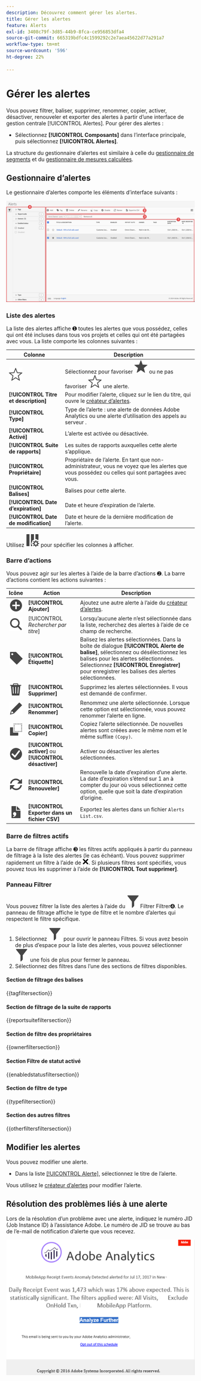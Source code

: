 ```yaml
---
description: Découvrez comment gérer les alertes.
title: Gérer les alertes
feature: Alerts
exl-id: 3408c79f-3d85-44b9-8fca-ce956853dfa4
source-git-commit: 665319bdfc4c1599292c2e7aea45622d77a291a7
workflow-type: tm+mt
source-wordcount: '596'
ht-degree: 22%

---
```



# Gérer les alertes


Vous pouvez filtrer, baliser, supprimer, renommer, copier, activer, désactiver, renouveler et exporter des alertes à partir d’une interface de gestion centrale [!UICONTROL Alertes]. Pour gérer des alertes :

* Sélectionnez **[!UICONTROL Composants]** dans l’interface principale, puis sélectionnez **[!UICONTROL Alertes]**.

La structure du gestionnaire d’alertes est similaire à celle du [gestionnaire de segments](/help/components/segmentation/segmentation-workflow/seg-manage.md) et du [gestionnaire de mesures calculées](/help/components/calculated-metrics/workflow/cm-manager.md).


## Gestionnaire d’alertes

Le gestionnaire d’alertes comporte les éléments d’interface suivants :

![Interface des filtres](assets/alerts-manager.png)

### Liste des alertes

La liste des alertes affiche ➊ toutes les alertes que vous possédez, celles qui ont été incluses dans tous vos projets et celles qui ont été partagées avec vous. La liste comporte les colonnes suivantes :

| Colonne | Description |
|---|---|
| ![Contour en forme d’étoile](/help/assets/icons/StarOutline.svg) | Sélectionnez pour favoriser ![Étoile](/help/assets/icons/Star.svg) ou ne pas favoriser ![ÉtoileContour](/help/assets/icons/StarOutline.svg) une alerte. |
| **[!UICONTROL Titre et description]** | Pour modifier l’alerte, cliquez sur le lien du titre, qui ouvre le [créateur d’alertes](alert-builder.md#alert-builder). |
| **[!UICONTROL Type]** | Type de l’alerte : une alerte de données Adobe Analytics ou une alerte d’utilisation des appels au serveur . |
| **[!UICONTROL Activé]** | L’alerte est activée ou désactivée. |
| **[!UICONTROL Suite de rapports]** | Les suites de rapports auxquelles cette alerte s’applique. |
| **[!UICONTROL Propriétaire]** | Propriétaire de l’alerte. En tant que non-administrateur, vous ne voyez que les alertes que vous possédez ou celles qui sont partagées avec vous. |
| **[!UICONTROL Balises]** | Balises pour cette alerte. |
| **[!UICONTROL Date d’expiration]** | Date et heure d’expiration de l’alerte. |
| **[!UICONTROL Date de modification]** | Date et heure de la dernière modification de l’alerte. |

<!-- 

When "Last used" column is added, add this information as the description: Shows the date when the alert was last used. <p>This information can help you determine whether a component is valuable to users in your organization, where it is used, and if it needs to be deleted or modified.</p><p>Consider the following when viewing this column:</p><ul><li>This information does not include usage from the API, Report Builder, or Data Warehouse.</li><li>For some components, this column might not contain data if the component was last used prior to September 2023.</li></ul>

-->

Utilisez ![Paramètres de colonne](/help/assets/icons/ColumnSetting.svg) pour spécifier les colonnes à afficher.

### Barre d’actions

Vous pouvez agir sur les alertes à l’aide de la barre d’actions ➋. La barre d’actions contient les actions suivantes :

| Icône | Action | Description |
|:---:|---|---|
| ![Cercle d’ajout](/help/assets/icons/AddCircle.svg) | **[!UICONTROL Ajouter]** | Ajoutez une autre alerte à l’aide du [créateur d’alertes](alert-builder.md#alert-builder). |
| ![Recherche](/help/assets/icons/Search.svg) | [!UICONTROL *Rechercher par titre*] | Lorsqu’aucune alerte n’est sélectionnée dans la liste, recherchez des alertes à l’aide de ce champ de recherche. |
| ![Libellé](/help/assets/icons/Label.svg) | **[!UICONTROL Étiquette]** | Balisez les alertes sélectionnées. Dans la boîte de dialogue **[!UICONTROL Alerte de balise]**, sélectionnez ou désélectionnez les balises pour les alertes sélectionnées. Sélectionnez **[!UICONTROL Enregistrer]** pour enregistrer les balises des alertes sélectionnées. |
| ![Supprimer](/help/assets/icons/Delete.svg) | **[!UICONTROL Supprimer]** | Supprimez les alertes sélectionnées. Il vous est demandé de confirmer. |
| ![Modifier](/help/assets/icons/Edit.svg) | **[!UICONTROL Renommer]** | Renommez une alerte sélectionnée. Lorsque cette option est sélectionnée, vous pouvez renommer l’alerte en ligne. |
| ![Copier](/help/assets/icons/Copy.svg) | **[!UICONTROL Copier]** | Copiez l’alerte sélectionnée. De nouvelles alertes sont créées avec le même nom et le même suffixe `(Copy)`. |
| ![CheckmarkCircle](/help/assets/icons/CheckmarkCircle.svg) | **[!UICONTROL activer]** ou **[!UICONTROL désactiver]** | Activer ou désactiver les alertes sélectionnées. |
| ![Actualiser](/help/assets/icons/Refresh.svg) | **[!UICONTROL Renouveler]** | Renouvelle la date d’expiration d’une alerte. La date d’expiration s’étend sur 1 an à compter du jour où vous sélectionnez cette option, quelle que soit la date d’expiration d’origine. |
| ![Fichier CSV](/help/assets/icons/FileCSV.svg) | **[!UICONTROL Exporter dans un fichier CSV]** | Exportez les alertes dans un fichier `Alerts List.csv`. |


### Barre de filtres actifs

La barre de filtrage affiche ➌ les filtres actifs appliqués à partir du panneau de filtrage à la liste des alertes (le cas échéant). Vous pouvez supprimer rapidement un filtre à l’aide de ![CrossSize75](/help/assets/icons/CrossSize75.svg). Si plusieurs filtres sont spécifiés, vous pouvez tous les supprimer à l’aide de **[!UICONTROL Tout supprimer]**.


### Panneau Filtrer

Vous pouvez filtrer la liste des alertes à l’aide du ![&#x200B; du panneau de gauche &#x200B;](/help/assets/icons/Filter.svg)Filtrer **&#x200B;**&#x200B;Filtrer➍. Le panneau de filtrage affiche le type de filtre et le nombre d’alertes qui respectent le filtre spécifique.


1. Sélectionnez ![Filtrer](/help/assets/icons/Filter.svg) pour ouvrir le panneau Filtres. Si vous avez besoin de plus d’espace pour la liste des alertes, vous pouvez sélectionner ![Filtrer](/help/assets/icons/Filter.svg) une fois de plus pour fermer le panneau.
1. Sélectionnez des filtres dans l’une des sections de filtres disponibles.


#### Section de filtrage des balises

{{tagfiltersection}}


#### Section de filtrage de la suite de rapports

{{reportsuitefiltersection}}


#### Section de filtre des propriétaires

{{ownerfiltersection}}


#### Section Filtre de statut activé

{{enabledstatusfiltersection}}


#### Section de filtre de type

{{typefiltersection}}


#### Section des autres filtres

{{otherfiltersfiltersection}}



## Modifier les alertes

Vous pouvez modifier une alerte.

* Dans la liste [[!UICONTROL Alerte]](#alerts-list), sélectionnez le titre de l’alerte.

Vous utilisez le [créateur d’alertes](alert-builder.md#alert-builder) pour modifier l’alerte.

## Résolution des problèmes liés à une alerte

Lors de la résolution d’un problème avec une alerte, indiquez le numéro JID (Job Instance ID) à l’assistance Adobe. Le numéro de JID se trouve au bas de l’e-mail de notification d’alerte que vous recevez.

![E-mail d’alerte](assets/alerts-email.PNG)


<!--

# Manage alerts

You can manage existing alerts in the Alerts manager. You can perform various management tasks on alerts, such as tagging, renaming, deleting, and more.

The Alerts manager is structured very much like the [Segment Manager](/help/components/segmentation/segmentation-workflow/seg-manage.md) and the [Calculated Metric Manager](/help/components/calculated-metrics/calcmetric-workflow/cm-manager.md).

 ![](assets/alert-manager.png)

## Create alerts

To create alerts from the Alerts manager:

1. Select **[!UICONTROL Components]** > **[!UICONTROL Alerts]** to access the Alerts manager in Adobe Analytics.

   ![](assets/alert-manager.png)

1. Select [!UICONTROL **Add**] (or [!UICONTROL **Create new alert**] if you don't have any existing alerts).

1. Select the alert type that corresponds to the alert that you want to create:

   * [!UICONTROL **Analytics data alert**]: An alert to notify you when abnormal events occur in your data. 

     If you select this option, continue with [Create alerts](/help/components/alerts/alert-builder.md) for more details about creating alerts.

   * [!UICONTROL **Server call usage alert**]: An alert to notify you of the risk or occurrence of an overage in your server call consumption and commitment data. 

     If you select this option, continue with [Server call usage alerts](/help/admin/tools/server-call-usage/scu-alerts.md).

     >[!NOTE]
     >
     >You must be an Analytics administrator or a user with the Server call usage permission in order to have access to server call usage. 

## Manage existing alerts

You can perform various actions on existing alerts, such as tagging, renaming, deleting, and so forth.

To manage existing alerts in the Alerts manager:

1. Select **[!UICONTROL Components]** > **[!UICONTROL Alerts]** to access the Alerts manager in Adobe Analytics.

   ![](assets/alert-manager.png)

1. Select one or more alerts that you want to manage.

   ![](assets/alert-manager-tasks.png)

1. In the action bar, select any of the following options:

   | Action | Function | 
   |---------|----------|
   | [!UICONTROL **Tag**] | Apply a tag to an alert. This helps you to organize alerts for ease of use. | 
   | [!UICONTROL **Delete**] | Deletes the alert. | 
   | [!UICONTROL **Rename**] | Renames the alert. |
   | [!UICONTROL **Approve**] | Mark the alert as Approved. |
   | [!UICONTROL **Copy**] | Creates a copy (duplicate) of the alert. |
   | [!UICONTROL **Disable**] | Disables an alert that is currently enabled. |
   | [!UICONTROL **Enable**] | Enables an alert that is currently disabled. |
   | [!UICONTROL **Renew**] | Renews the alert expiration date. This extends the  expiration date to be 1 year from the day you selected this option, regardless of the original expiration date. |
   | [!UICONTROL **Export to CSV**] | Exports the alert to a .CSV file. |

## Edit an alert

To edit an existing alert:

1. Select **[!UICONTROL Components]** > **[!UICONTROL Alerts]** to access the Alerts manager in Adobe Analytics.

   ![](assets/alert-manager.png)

1. Select the alert name in the [!UICONTROL **Title and description**] column.

1. Edit the alert as desired. 

   Following are some of the things you can do when editing an alert:

   * Add alerts to other report suites
   * Add or modify the description
   * Modify the time granularity
   * Modify the recipients 
   * Modify the expiration date
   * Modify the metrics and filters

1. Select [!UICONTROL **Save**].

## Configure columns 

You can configure the information displayed for each alert in the Alerts manager by configuring the columns that are displayed.

To configure the visible columns in the Alerts manager:

1. In Adobe Analytics, select the **[!UICONTROL Components]** tab, then select **[!UICONTROL Alerts]**. 

1. In the Alert manager, select the **Customize columns** icon ![Customize columns icon](assets/customize-columns-icon.png), then select the columns that you want to be displayed in the Alerts manager.

   The following columns are available:

   | Column title  | Description |
   |---|---|
   | Title and description | These values are provided in the Alert builder. To edit the title and description, select the title link to open the Alert builder.  |
   | Favorites  | Displays star icons next to each alert, allowing you to mark alerts as favorites. |
   | Type | Shows whether the alert is an Analytics data alert or a Server call usage alert. |
   | Enabled | Shows whether the alert is currently enabled or disabled. | 
   | Report suite | Indicates in which report suite the alert was last saved.  |
   | Owner | Indicates who owns the alert. As a non-admin, you can see only alerts you own or those that were shared with you.  |
   | Tags | Shows tags that were applied to the alert, either by you or by people who shared the alert with you.  |
   | Expiration date | Shows the date and time when the alert is set to expire. |
   | Date modified | Indicates the date when the alert was last modified.  |

   {style="table-layout:auto"}
   
   
    When "Last used" column is added, add this information as the description: Shows the date when the alert was last used. <p>This information can help you determine whether a component is valuable to users in your organization, where it is used, and if it needs to be deleted or modified.</p><p>Consider the following when viewing this column:</p><ul><li>This information does not include usage from the API, Report Builder, or Data Warehouse.</li><li>For some components, this column might not contain data if the component was last used prior to September 2023.</li></ul> 
   
-->

